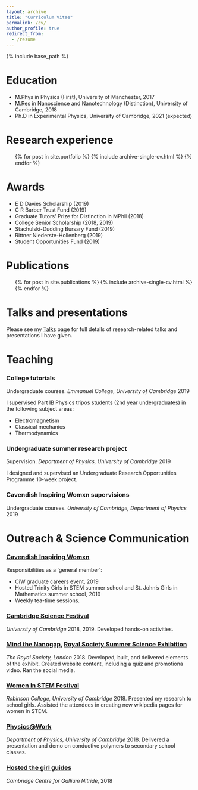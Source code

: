 ```yaml
---
layout: archive
title: "Curriculum Vitae"
permalink: /cv/
author_profile: true
redirect_from:
  - /resume
---
```


{% include base_path %}

Education
======
* M.Phys in Physics (First), University of Manchester, 2017
* M.Res in Nanoscience and Nanotechnology (Distinction), University of Cambridge, 2018
* Ph.D in Experimental Physics, University of Cambridge, 2021 (expected)

Research experience
======
  <ul>{% for post in site.portfolio %}
    {% include archive-single-cv.html %}
  {% endfor %}</ul>
  
Awards
======
* E D Davies Scholarship (2019)
* C R Barber Trust Fund (2019)
* Graduate Tutors' Prize for Distinction in MPhil (2018)
* College Senior Scholarship (2018, 2019)
* Stachulski-Dudding Bursary Fund (2019)
* Rittner Niederste-Hollenberg (2019)
* Student Opportunities Fund (2019)

Publications
======
  <ul>{% for post in site.publications %}
    {% include archive-single-cv.html %}
  {% endfor %}</ul>
  
Talks and presentations
======
Please see my [Talks](https://bdoptoelectronics.github.io/talks/) page for full details of research-related talks and presentations I have given.
  
Teaching
======
### College tutorials
Undergraduate courses. _Emmanuel College, University of Cambridge_ 2019

I supervised Part IB Physics tripos students (2nd year undergraduates) in the following subject areas:
* Electromagnetism
* Classical mechanics
* Thermodynamics

### Undergraduate summer research project
Supervision. _Department of Physics, University of Cambridge_ 2019

I designed and supervised an Undergraduate Research Opportunities Programme 10-week project. 

### Cavendish Inspiring Womxn supervisions
Undergraduate courses. _University of Cambridge, Department of Physics_ 2019

Outreach & Science Communication
=====
### [Cavendish Inspiring Womxn](https://www.cavendishinspiringwomxn.co.uk/)
Responsibilities as a 'general member':
* CiW graduate careers event, 2019
*	Hosted Trinity Girls in STEM summer school and St. John’s Girls in Mathematics summer school, 2019
*	Weekly tea-time sessions.

### [Cambridge Science Festival](https://www.sciencefestival.cam.ac.uk/) 
_University of Cambridge_ 2018, 2019. Developed hands-on activities.

### [Mind the Nanogap](http://nanogap.nanodtc.cam.ac.uk/), [Royal Society Summer Science Exhibition](https://royalsociety.org/science-events-and-lectures/2018/summer-science-exhibition/exhibits/mind-the-nanogap/)
_The Royal Society, London_ 2018. Developed, built, and delivered elements of the exhibit. Created website content, including a quiz and promotiona video. Ran the social media.

### [Women in STEM Festival](https://www.robinson.cam.ac.uk/events/women-stem-festival-2018)
_Robinson College, University of Cambridge_ 2018. Presented my research to school girls. Assisted the attendees in creating new wikipedia pages for women in STEM.

### [Physics@Work](https://outreach.phy.cam.ac.uk/programme/physicsatwork)
_Department of Physics, University of Cambridge_ 2018. Delivered a presentation and demo on conductive polymers to secondary school classes.

### [Hosted the girl guides](https://www.gan.msm.cam.ac.uk/news/fantastic-outreach)
_Cambridge Centre for Gallium Nitride_, 2018
